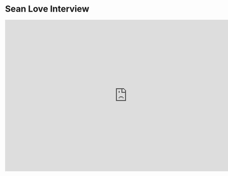 # Sean Love Interview

<iframe width="800" height="500" src="https://www.youtube.com/embed/n_ZLe_nQCVY?si=jIic9mzsetYm1SCS" title="YouTube video player" frameborder="0" allow="accelerometer; autoplay; clipboard-write; encrypted-media; gyroscope; picture-in-picture; web-share" allowfullscreen=""></iframe>